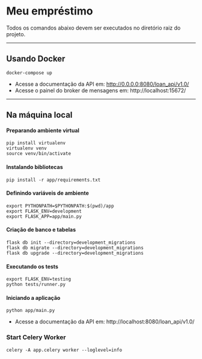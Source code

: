# Meu empréstimo

Todos os comandos abaixo devem ser executados no diretório raiz do projeto.

---
## Usando Docker
```
docker-compose up
```
- Acesse a documentação da API em: http://0.0.0.0:8080/loan_api/v1.0/
- Acesse o painel do broker de mensagens em: http://localhost:15672/

----

## Na máquina local

#### Preparando ambiente virtual
```
pip install virtualenv
virtualenv venv
source venv/bin/activate
```

#### Instalando bibliotecas
```
pip install -r app/requirements.txt
```

#### Definindo variáveis de ambiente
```
export PYTHONPATH=$PYTHONPATH:$(pwd)/app
export FLASK_ENV=development
export FLASK_APP=app/main.py
```

#### Criação de banco e tabelas
```
flask db init --directory=development_migrations
flask db migrate --directory=development_migrations
flask db upgrade --directory=development_migrations
```

#### Executando os tests
```
export FLASK_ENV=testing
python tests/runner.py
```

#### Iniciando a aplicação
```
python app/main.py
```

- Acesse a documentação da API em: http://localhost:8080/loan_api/v1.0/


### Start Celery Worker
```
celery -A app.celery worker --loglevel=info
```

